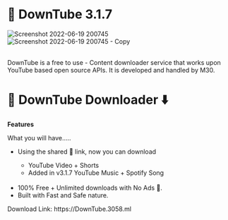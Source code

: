# 🚀 DownTube 3.1.7
![Screenshot 2022-06-19 200745](https://user-images.githubusercontent.com/58429743/174486751-d5f48ba8-9aec-41e9-96dc-22290e220074.png)
![Screenshot 2022-06-19 200745 - Copy](https://user-images.githubusercontent.com/58429743/174486753-a900b689-b3d5-4dd4-9374-36c760462333.png)

<br>DownTube is a free to use - Content downloader service that works upon YouTube based open source APIs. It is developed and handled by M30.

# 🚀 DownTube Downloader ⬇️
<span><strong>Features</strong></span>
          <span><p>What you will have.....</p>
            <ul>
              <li>Using the shared 🔗 link, now you can download </li>
                <ul>
                <li>YouTube Video + Shorts</li>
                <li>Added in v3.1.7 YouTube Music + Spotify Song</li>  
                </ul>
              <li>100% Free + Unlimited downloads with No Ads 🤯.</li>
              <li>Built with Fast and Safe nature.</li>
            </ul>
          </span>
 <p>
Download Link: https://DownTube.3058.ml          
</p>
